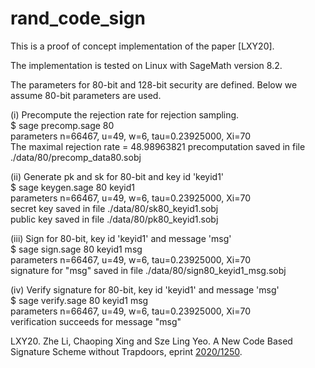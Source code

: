 # rand_code_sign
This is a proof of concept implementation of the paper [LXY20].

The implementation is tested on Linux with SageMath version 8.2. 

The parameters for 80-bit and 128-bit security are defined. Below we assume 80-bit parameters are used.

(i) Precompute the rejection rate for rejection sampling.  
$ sage precomp.sage 80  
parameters n=66467, u=49, w=6, tau=0.23925000, Xi=70  
The maximal rejection rate = 48.98963821 precomputation saved in file ./data/80/precomp_data80.sobj  

(ii) Generate pk and sk for 80-bit and key id 'keyid1'  
$ sage keygen.sage 80 keyid1  
parameters n=66467, u=49, w=6, tau=0.23925000, Xi=70  
secret key saved in file ./data/80/sk80_keyid1.sobj  
public key saved in file ./data/80/pk80_keyid1.sobj  

(iii) Sign for 80-bit, key id 'keyid1' and message 'msg'  
$ sage sign.sage 80 keyid1 msg  
parameters n=66467, u=49, w=6, tau=0.23925000, Xi=70  
signature for "msg" saved in file ./data/80/sign80_keyid1_msg.sobj  

(iv) Verify signature for 80-bit, key id 'keyid1' and message 'msg'  
$ sage verify.sage 80 keyid1 msg  
parameters n=66467, u=49, w=6, tau=0.23925000, Xi=70  
verification succeeds for message "msg"  


LXY20. Zhe Li, Chaoping Xing and Sze Ling Yeo. A New Code Based Signature Scheme without Trapdoors, eprint [2020/1250](https://eprint.iacr.org/2020/1250).
